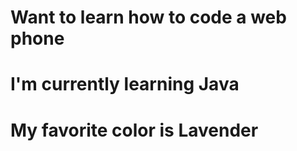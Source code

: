 # Want to learn how to code a web phone
# I'm currently learning Java
# My favorite color is Lavender

